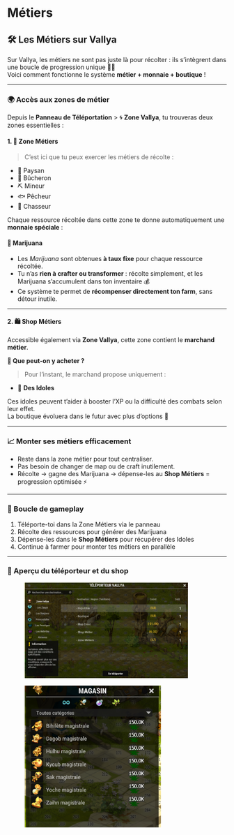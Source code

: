 # Métiers

## 🛠️ Les Métiers sur Vallya

Sur Vallya, les métiers ne sont pas juste là pour récolter : ils s’intègrent dans une boucle de progression unique 💼🌱\
Voici comment fonctionne le système **métier + monnaie + boutique** !

***

### 🌍 Accès aux zones de métier

Depuis le **Panneau de Téléportation** > 🌀 **Zone Vallya**, tu trouveras deux zones essentielles :

#### 1. 🧱 **Zone Métiers**

> C’est ici que tu peux exercer les métiers de récolte :

* 🌾 Paysan
* 🌲 Bûcheron
* ⛏️ Mineur
* 🐟 Pêcheur
* 🧵 Chasseur

Chaque ressource récoltée dans cette zone te donne automatiquement une **monnaie spéciale** :

#### 🍁 **Marijuana**

* Les _Marijuana_ sont obtenues **à taux fixe** pour chaque ressource récoltée.
* Tu n’as **rien à crafter ou transformer** : récolte simplement, et les Marijuana s’accumulent dans ton inventaire 💰
* Ce système te permet de **récompenser directement ton farm**, sans détour inutile.

***

#### 2. 🛍️ **Shop Métiers**

Accessible également via **Zone Vallya**, cette zone contient le **marchand métier**.

**🎯 Que peut-on y acheter ?**

> Pour l’instant, le marchand propose uniquement :

* 🧿 **Des Idoles**

Ces idoles peuvent t’aider à booster l’XP ou la difficulté des combats selon leur effet.\
La boutique évoluera dans le futur avec plus d’options 🔄

***

### 📈 Monter ses métiers efficacement

* Reste dans la zone métier pour tout centraliser.
* Pas besoin de changer de map ou de craft inutilement.
* Récolte → gagne des Marijuana → dépense-les au **Shop Métiers** = progression optimisée ⚡

***

### 🔄 Boucle de gameplay

1. Téléporte-toi dans la Zone Métiers via le panneau
2. Récolte des ressources pour générer des Marijuana
3. Dépense-les dans le **Shop Métiers** pour récupérer des Idoles
4. Continue à farmer pour monter tes métiers en parallèle

***

### 📸 Aperçu  du téléporteur et du shop

<figure><img src="../.gitbook/assets/image (1).png" alt="" width="375"><figcaption></figcaption></figure>

<figure><img src="../.gitbook/assets/image (4).png" alt="" width="313"><figcaption></figcaption></figure>
